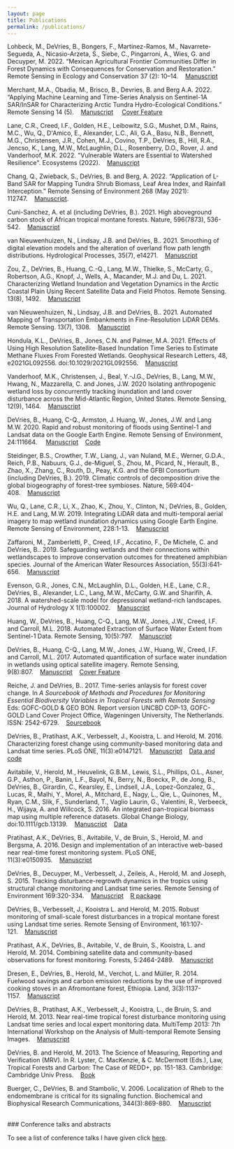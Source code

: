 ```yaml
---
layout: page
title: Publications
permalink: /publications/
---
```


Lohbeck, M., DeVries, B., Bongers, F., Martinez-Ramos, M., Navarrete-Segueda, A., Nicasio-Arzeta, S., Siebe, C., Pingarroni, A., Wies, G. and Decuyper, M. 2022. “Mexican Agricultural Frontier Communities Differ in Forest Dynamics with Consequences for Conservation and Restoration.” Remote Sensing in Ecology and Conservation 37 (2): 10–14.&nbsp;&nbsp;&nbsp;&nbsp;<a href="https://doi.org/10.1002/rse2.262">Manuscript</a>

Merchant, M.A., Obadia, M., Brisco, B., Devries, B. and Berg A.A. 2022. “Applying Machine Learning and Time-Series Analysis on Sentinel-1A SAR/InSAR for Characterizing Arctic Tundra Hydro-Ecological Conditions.” Remote Sensing 14 (5).&nbsp;&nbsp;&nbsp;&nbsp;<a href="https://doi.org/10.3390/rs14051123">Manuscript</a>&nbsp;&nbsp;&nbsp;&nbsp; <a href="https://www.mdpi.com/2072-4292/14/5">Cover&nbsp;Feature</a>

Lane, C.R., Creed, I.F., Golden, H.E., Leibowitz, S.G., Mushet, D.M., Rains, M.C., Wu, Q., D'Amico, E., Alexander, L.C., Ali, G.A., Basu, N.B., Bennett, M.G., Christensen, J.R., Cohen, M.J., Covino, T.P., DeVries, B., Hill, R.A., Jencso, K., Lang, M.W., McLaughlin, D.L., Rosenberry, D.O., Rover, J. and Vanderhoof, M.K. 2022. "Vulnerable Waters are Essential to Watershed Resilience". Ecosystems (2022).&nbsp;&nbsp;&nbsp;&nbsp;<a href="https://doi.org/10.1007/s10021-021-00737-2">Manuscript</a>

Chang, Q., Zwieback, S., DeVries, B. and Berg, A. 2022. “Application of L-Band SAR for Mapping Tundra Shrub Biomass, Leaf Area Index, and Rainfall Interception.” Remote Sensing of Environment 268 (May 2021): 112747.&nbsp;&nbsp;&nbsp;&nbsp;<a href="https://doi.org/10.1016/j.rse.2021.112747">Manuscript</a>.

Cuni-Sanchez, A. et al (including DeVries, B.). 2021. High aboveground carbon stock of African tropical montane forests. Nature, 596(7873), 536-542.&nbsp;&nbsp;&nbsp;&nbsp;<a href="https://www.nature.com/articles/s41586-021-03728-4">Manuscript</a>

van Nieuwenhuizen, N., Lindsay, J.B. and DeVries, B.. 2021. Smoothing of digital elevation models and the alteration of overland flow path length distributions. Hydrological Processes, 35(7), e14271.&nbsp;&nbsp;&nbsp;&nbsp;<a href="https://doi.org/10.1002/hyp.14271">Manuscript</a>

Zou, Z., DeVries, B., Huang, C.-Q., Lang, M.W., Thielke, S., McCarty, G., Robertson, A.G., Knopf, J., Wells, A., Macander, M.J. and Du, L. 2021. Characterizing Wetland Inundation and Vegetation Dynamics in the Arctic Coastal Plain Using Recent Satellite Data and Field Photos. Remote Sensing. 13(8), 1492.&nbsp;&nbsp;&nbsp;&nbsp;<a href="https://doi.org/10.3390/rs13081492">Manuscript</a>

van Nieuwenhuizen, N., Lindsay, J.B. and DeVries, B.. 2021. Automated Mapping of Transportation Embankments in Fine-Resolution LiDAR DEMs. Remote Sensing. 13(7), 1308.&nbsp;&nbsp;&nbsp;&nbsp;<a href="https://doi.org/10.3390/rs130713">Manuscript</a>

Hondula, K.L., DeVries, B., Jones, C.N. and Palmer, M.A. 2021. Effects of Using High Resolution Satellite-Based Inundation Time Series to Estimate Methane Fluxes From Forested Wetlands. Geophysical Research Letters, 48, e2021GL092556. doi:10.1029/2021GL092556.&nbsp;&nbsp;&nbsp;&nbsp;<a href="https://doi.org/10.1029/2021GL092556">Manuscript</a>

Vanderhoof, M.K., Christensen, J., Beal, Y.-J.G., DeVries, B., Lang, M.W., Hwang, N., Mazzarella, C. and Jones, J.W. 2020 Isolating anthropogenic wetland loss by concurrently tracking inundation and land cover disturbance across the Mid-Atlantic Region, United States. Remote Sensing, 12(9), 1464.&nbsp;&nbsp;&nbsp;&nbsp;<a href="https://www.mdpi.com/2072-4292/12/9/1464">Manuscript</a>

DeVries, B., Huang, C-Q., Armston, J. Huang, W., Jones, J.W. and Lang M.W. 2020. Rapid and robust monitoring of floods using Sentinel-1 and Landsat data on the Google Earth Engine. Remote Sensing of Environment, 24:111664. &nbsp;&nbsp;&nbsp;&nbsp;<a href="https://www.sciencedirect.com/science/article/abs/pii/S003442572030033X">Manuscript</a>&nbsp;&nbsp;&nbsp;&nbsp;<a href="https://github.com/bendv/s1flood">Code</a>

Steidinger, B.S., Crowther, T.W., Liang, J., van Nuland, M.E., Werner, G.D.A., Reich, P.B., Nabuurs, G.J., de-Miguel, S., Zhou, M., Picard, N., Herault, B., Zhao, X., Zhang, C., Routh, D., Peay, K.G. and the GFBI Consortium (including DeVries, B.). 2019. Climatic controls of decomposition drive the global biogeography of forest-tree symbioses. Nature, 569:404-408.&nbsp;&nbsp;&nbsp;&nbsp;<a href="https://www.nature.com/articles/s41586-019-1128-0">Manuscript</a>

Wu, Q., Lane, C.R., Li, X., Zhao, K., Zhou, Y., Clinton, N., DeVries, B., Golden, H.E. and Lang, M.W. 2019. Integrating LiDAR data and multi-temporal aerial imagery to map wetland inundation dynamics using Google Earth Engine. Remote Sensing of Environment, 228:1-13.&nbsp;&nbsp;&nbsp;&nbsp;<a href="https://doi.org/10.1016/j.rse.2019.04.015">Manuscript</a>

Zaffaroni, M., Zamberletti, P., Creed, I.F., Accatino, F., De Michele, C. and DeVries, B.. 2019. Safeguarding wetlands and their connections within wetlandscapes to improve conservation outcomes for threatened amphibian species. Journal of the American Water Resources Association, 55(3):641-656.&nbsp;&nbsp;&nbsp;&nbsp;<a href="https://onlinelibrary.wiley.com/doi/abs/10.1111/1752-1688.12751" target="_blank">Manuscript</a>

Evenson, G.R., Jones, C.N., McLaughlin, D.L., Golden, H.E., Lane, C.R., DeVries, B., Alexander, L.C., Lang, M.W., McCarty, G.W. and Sharifih, A. 2018. A watershed-scale model for depressional wetland-rich landscapes. Journal of Hydrology X 1(1):100002.&nbsp;&nbsp;&nbsp;&nbsp;<a href="https://doi.org/10.1016/j.hydroa.2018.10.002" target="_blank">Manuscript</a>

Huang, W., DeVries, B., Huang, C-Q., Lang, M.W., Jones, J.W., Creed, I.F. and Carroll, M.L. 2018. Automated Extraction of Surface Water Extent from Sentinel-1 Data. Remote Sensing, 10(5):797.&nbsp;&nbsp;&nbsp;&nbsp;<a href="http://www.mdpi.com/2072-4292/10/5/797" target="_blank">Manuscript</a>

DeVries, B., Huang, C-Q., Lang, M.W., Jones, J.W., Huang, W., Creed, I.F. and Carroll, M.L. 2017. Automated quantification of surface water inundation in wetlands using optical satellite imagery. Remote Sensing, 9(8):807.&nbsp;&nbsp;&nbsp;&nbsp;<a href="http://www.mdpi.com/2072-4292/9/8/807" target="_blank">Manuscript</a>&nbsp;&nbsp;&nbsp;&nbsp;<a href="http://www.mdpi.com/2072-4292/9/8" target="_blank">Cover Feature</a>

Reiche, J. and DeVries, B.. 2017. Time-series anlaysis for forest cover change. In *A Sourcebook of Methods and Procedures for Monitoring Essential Biodiversity Variables in Tropical Forests with Remote Sensing* Eds: GOFC-GOLD & GEO BON. Report version UNCBD COP-13, GOFC-GOLD Land Cover Project Office, Wageningen University, The Netherlands. ISSN: 2542-6729.&nbsp;&nbsp;&nbsp;&nbsp;<a href="http://www.gofcgold.wur.nl/sites/gofcgold-geobon_biodiversitysourcebook.php" target="_blank">Sourcebook</a>

DeVries, B., Pratihast, A.K., Verbesselt, J., Kooistra, L. and Herold, M. 2016. Characterizing forest change using community-based monitoring data and Landsat time series. PLoS ONE, 11(3):e0147121.&nbsp;&nbsp;&nbsp;&nbsp;<a href="http://dx.doi.org/10.1371/journal.pone.0147121" target="_blank">Manuscript</a>&nbsp;&nbsp;&nbsp;&nbsp;<a href="http://github.com/bendv/integrated-lts-cbm" target="_blank">Data and code</a>

Avitabile, V., Herold, M., Heuvelink, G.B.M., Lewis, S.L., Phillips, O.L., Asner, G.P., Asthon, P., Banin, L.F., Bayol, N., Berry, N., Boeckx, P., de Jong, B., DeVries, B., Girardin, C., Kearsley, E., Lindsell, J.A., Lopez-Gonzalez, G., Lucas, R., Malhi, Y., Morel, A.,  Mitchard, E., Nagy, L., Qie, L., Quinones, M., Ryan, C.M., Slik, F., Sunderland, T., Vaglio Laurin, G., Valentini, R., Verbeeck, H., Wijaya, A. and Willcock, S. 2016. An integrated pan-tropical biomass map using multiple reference datasets. Global Change Biology, doi:10.1111/gcb.13139.&nbsp;&nbsp;&nbsp;&nbsp;<a href="http://doi.org/10.1111/gcb.13139" target="_blank">Manuscript</a>&nbsp;&nbsp;&nbsp;&nbsp;<a href="https://www.wageningenur.nl/en/Expertise-Services/Chair-groups/Environmental-Sciences/Laboratory-of-Geoinformation-Science-and-Remote-Sensing/Research/Integrated-land-monitoring/Forest_Biomass/Forest-Biomass-downloads.htm" target="_blank">Data</a>

Pratihast, A.K., DeVries, B., Avitabile, V., de Bruin, S., Herold, M. and Bergsma, A. 2016. Design and implementation of an interactive web-based near real-time forest monitoring system. PLoS ONE, 11(3):e0150935.&nbsp;&nbsp;&nbsp;&nbsp;<a href="http://dx.doi.org/10.1371/journal.pone.0150935" target="_blank">Manuscript</a>

DeVries, B., Decuyper, M., Verbesselt, J., Zeileis, A., Herold, M. and Joseph, S. 2015. Tracking disturbance-regrowth dynamics in the tropics using structural change monitoring and Landsat time series. Remote Sensing of Environment 169:320-334.&nbsp;&nbsp;&nbsp;&nbsp;<a href="http://doi.org/10.1016/j.rse.2015.08.020" target="_blank">Manuscript</a>&nbsp;&nbsp;&nbsp;&nbsp;<a href="http://github.com/bendv/rgrowth" target="_blank">R package</a>

DeVries, B., Verbesselt, J., Kooistra L. and Herold, M. 2015. Robust monitoring of small-scale forest disturbances in a tropical montane forest using Landsat time series. Remote Sensing of Environment, 161:107-121.&nbsp;&nbsp;&nbsp;&nbsp;<a href="http://doi.org/10.1016/j.rse.2015.02.012" target="_blank">Manuscript</a>

Pratihast, A.K., DeVries, B., Avitabile, V., de Bruin, S., Kooistra, L. and Herold, M. 2014. Combining satellite data and community-based observations for forest monitoring. Forests, 5:2464-2489.&nbsp;&nbsp;&nbsp;&nbsp;<a href="http://doi.org/10.3390/f5102464" target="_blank">Manuscript</a>

Dresen, E., DeVries, B., Herold, M., Verchot, L. and M&#252;ller, R. 2014. Fuelwood savings and carbon emission reductions by the use of improved cooking stoves in an Afromontane forest, Ethiopia. Land, 3(3):1137-1157.&nbsp;&nbsp;&nbsp;&nbsp;<a href="http://doi.org/10.3390/land3031137" target="_blank">Manuscript</a>

DeVries, B., Pratihast, A.K., Verbesselt, J., Kooistra, L., de Bruin, S. and Herold, M. 2013. Near real-time tropical forest disturbance monitoring using Landsat time series and local expert monitoring data. MultiTemp 2013: 7th International Workshop on the Analysis of Multi-temporal Remote Sensing Images.&nbsp;&nbsp;&nbsp;&nbsp;<a href="http://doi.org/10.1109/Multi-Temp.2013.6866022" target="_blank">Manuscript</a>

DeVries, B. and Herold, M. 2013. The Science of Measuring, Reporting and Verification (MRV). In R. Lyster, C. MacKenzie, & C. McDermott (Eds.), Law, Tropical Forests and Carbon: The Case of REDD+, pp. 151-183. Cambridge: Cambridge Univ Press.&nbsp;&nbsp;&nbsp;&nbsp;<a href="http://www.cambridge.org/us/academic/subjects/law/environmental-law/law-tropical-forests-and-carbon-case-redd" target="_blank">Book</a>

Buerger, C., DeVries, B. and Stambolic, V. 2006. Localization of Rheb to the endomembrane is critical for its signaling function. Biochemical and Biophysical Research Communications, 344(3):869-880.&nbsp;&nbsp;&nbsp;&nbsp;<a href="http://doi.org/10.1016/j.bbrc.2006.03.220" target="_blank">Manuscript</a>


<br>
### Conference talks and abstracts

To see a list of conference talks I have given click [here](../talks).

